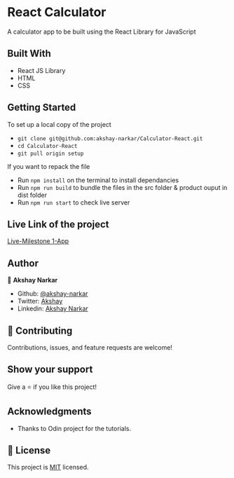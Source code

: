 # React Calculator

A calculator app to be built using the React Library for JavaScript

<!-- ## OpenWeather screenshot

<img src="/src/screenshot.png"/> -->

<!-- In this project we build a Weather app with vanilla javascript & webpack where you can:

- Input City name
- Get weather details
- Toggle the Temperature unit -->

## Built With

- React JS Library
- HTML
- CSS

## Getting Started

To set up a local copy of the project

- `git clone git@github.com:akshay-narkar/Calculator-React.git`
- `cd Calculator-React`
- `git pull origin setup`

If you want to repack the file

- Run `npm install` on the terminal to install dependancies
- Run `npm run build` to bundle the files in the src folder & product ouput in dist folder
- Run `npm run start` to check live server

## Live Link of the project

[Live-Milestone 1-App](https://calculator-react-microakshay.herokuapp.com/)

## Author

👤 **Akshay Narkar**

- Github: [@akshay-narkar](https://github.com/akshay-narkar)
- Twitter: [Akshay](https://www.twitter.com/akidoit)
- Linkedin: [Akshay Narkar](https://www.linkedin.com/in/akshaynarkar25/)

## 🤝 Contributing

Contributions, issues, and feature requests are welcome!

## Show your support

Give a ⭐️ if you like this project!

## Acknowledgments

- Thanks to Odin project for the tutorials.

## 📝 License

This project is [MIT](LICENSE) licensed.
